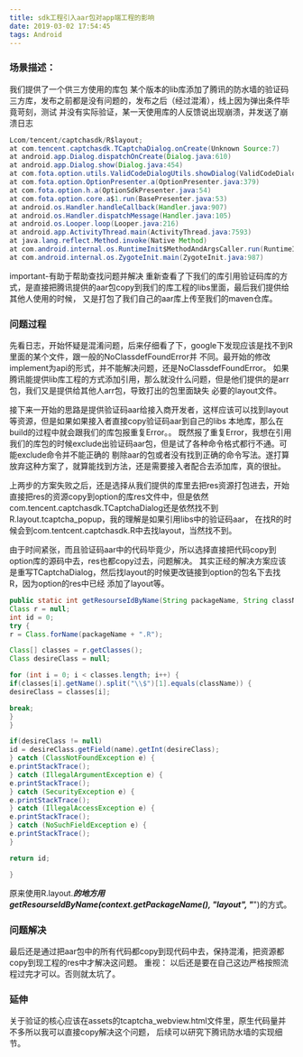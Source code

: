 ```yaml
---
title: sdk工程引入aar包对app端工程的影响
date: 2019-03-02 17:54:45
tags: Android
---
```


### 场景描述：
我们提供了一个供三方使用的库包
某个版本的lib库添加了腾讯的防水墙的验证码三方库，发布之前都是没有问题的，发布之后（经过混淆），线上因为弹出条件毕竟苛刻，测试
并没有实际验证，某一天使用库的人反馈说出现崩溃，并发送了崩溃日志

<!--more-->

```java
Lcom/tencent/captchasdk/R$layout;
at com.tencent.captchasdk.TCaptchaDialog.onCreate(Unknown Source:7)
at android.app.Dialog.dispatchOnCreate(Dialog.java:610)
at android.app.Dialog.show(Dialog.java:454)
at com.fota.option.utils.ValidCodeDialogUtils.showDialog(ValidCodeDialogUtils.java:96)
at com.fota.option.OptionPresenter.a(OptionPresenter.java:379)
at com.fota.option.h.a(OptionSdkPresenter.java:54)
at com.fota.option.core.a$1.run(BasePresenter.java:53)
at android.os.Handler.handleCallback(Handler.java:907)
at android.os.Handler.dispatchMessage(Handler.java:105)
at android.os.Looper.loop(Looper.java:216)
at android.app.ActivityThread.main(ActivityThread.java:7593)
at java.lang.reflect.Method.invoke(Native Method)
at com.android.internal.os.RuntimeInit$MethodAndArgsCaller.run(RuntimeInit.java:524)
at com.android.internal.os.ZygoteInit.main(ZygoteInit.java:987)
```

important-有助于帮助查找问题并解决
重新查看了下我们的库引用验证码库的方式，是直接把腾讯提供的aar包copy到我们的库工程的libs里面，最后我们提供给其他人使用的时候，
又是打包了我们自己的aar库上传至我们的maven仓库。

### 问题过程
先看日志，开始怀疑是混淆问题，后来仔细看了下，google下发现应该是找不到R里面的某个文件，跟一般的NoClassdefFoundError并
不同。最开始的修改implement为api的形式，并不能解决问题，还是NoClassdefFoundError。
如果腾讯能提供lib库工程的方式添加引用，那么就没什么问题，但是他们提供的是arr包，我们又是提供给其他人arr包，导致打出的包里面缺失
必要的layout文件。

接下来一开始的思路是提供验证码aar给接入商开发者，这样应该可以找到layout等资源，但是如果如果接入者直接copy验证码aar到自己的libs
本地库，那么在build的过程中就会跟我们的库包报重复Error。。
既然报了重复Error，我想在引用我们的库包的时候exclude出验证码aar包，但是试了各种命令格式都行不通。可能exclude命令并不能正确的
剔除aar的包或者没有找到正确的命令写法。遂打算放弃这种方案了，就算能找到方法，还是需要接入者配合去添加库，真的很扯。

上两步的方案失败之后，还是选择从我们提供的库里去把res资源打包进去，开始直接把res的资源copy到option的库res文件中，但是依然
com.tencent.captchasdk.TCaptchaDialog还是依然找不到R.layout.tcaptcha_popup，我的理解是如果引用libs中的验证码aar，
在找R的时候会到com.tentcent.captchasdk.R中去找layout，当然找不到。

由于时间紧张，而且验证码aar中的代码毕竟少，所以选择直接把代码copy到option库的源码中去，res也都copy过去，问题解决。
其实正经的解决方案应该是重写TCaptchaDialog，然后找layout的时候更改链接到option的包名下去找R，因为option的res中已经
添加了layout等。

```java
public static int getResourseIdByName(String packageName, String className, String name) {
Class r = null;
int id = 0;
try {
r = Class.forName(packageName + ".R");

Class[] classes = r.getClasses();
Class desireClass = null;

for (int i = 0; i < classes.length; i++) {
if(classes[i].getName().split("\\$")[1].equals(className)) {
desireClass = classes[i];

break;
}
}

if(desireClass != null)
id = desireClass.getField(name).getInt(desireClass);
} catch (ClassNotFoundException e) {
e.printStackTrace();
} catch (IllegalArgumentException e) {
e.printStackTrace();
} catch (SecurityException e) {
e.printStackTrace();
} catch (IllegalAccessException e) {
e.printStackTrace();
} catch (NoSuchFieldException e) {
e.printStackTrace();
}

return id;

}
```

原来使用R.layout.***的地方用getResourseIdByName(context.getPackageName(), "layout", "***")的方式。

### 问题解决
最后还是通过把aar包中的所有代码都copy到现代码中去，保持混淆，把资源都copy到现工程的res中才解决这问题。
重视：
以后还是要在自己这边严格按照流程过完才可以。否则就太坑了。

### 延伸
关于验证的核心应该在assets的tcaptcha_webview.html文件里，原生代码量并不多所以我可以直接copy解决这个问题，
后续可以研究下腾讯防水墙的实现细节。
